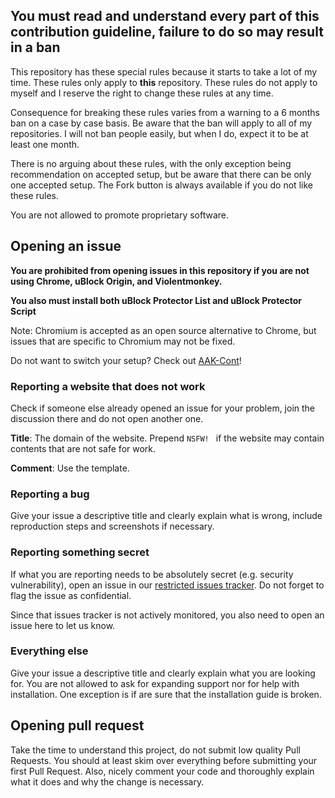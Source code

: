 ## You must read and understand every part of this contribution guideline, failure to do so may result in a ban

This repository has these special rules because it starts to take a lot of my time. These rules only 
apply to **this** repository. These rules do not apply to myself and I reserve the right to change these 
rules at any time. 

Consequence for breaking these rules varies from a warning to a 6 months ban on a case by case basis. 
Be aware that the ban will apply to all of my repositories. I will not ban people easily, but when I do, 
expect it to be at least one month. 

There is no arguing about these rules, with the only exception being recommendation on accepted setup, 
but be aware that there can be only one accepted setup. The Fork button is always available if you do not 
like these rules. 

You are not allowed to promote proprietary software. 

## Opening an issue

**You are prohibited from opening issues in this repository if you are not using Chrome, uBlock Origin, and Violentmonkey.**

**You also must install both uBlock Protector List and uBlock Protector Script**

Note: Chromium is accepted as an open source alternative to Chrome, but issues that are specific to Chromium may not be fixed. 

Do not want to switch your setup? Check out [AAK-Cont](https://xuhaiyang1234.gitlab.io/AAK-Cont/)! 

### Reporting a website that does not work

Check if someone else already opened an issue for your problem, join the discussion there and do not open another one. 

**Title**: The domain of the website. Prepend `NSFW! ` if the website may contain contents that are not safe for work. 

**Comment**: Use the template. 

### Reporting a bug

Give your issue a descriptive title and clearly explain what is wrong, include reproduction steps and screenshots if necessary. 

### Reporting something secret

If what you are reporting needs to be absolutely secret (e.g. security vulnerability), open an issue in our 
[restricted issues tracker](https://gitlab.com/xuhaiyang1234/uBlockProtectorSecretIssues/issues). 
Do not forget to flag the issue as confidential. 

Since that issues tracker is not actively monitored, you also need to open an issue here to let us know. 

### Everything else

Give your issue a descriptive title and clearly explain what you are looking for. 
You are not allowed to ask for expanding support nor for help with installation. 
One exception is if are sure that the installation guide is broken. 

## Opening pull request

Take the time to understand this project, do not submit low quality Pull Requests. You should at least skim over everything 
before submitting your first Pull Request. Also, nicely comment your code and thoroughly explain what it does and why the 
change is necessary. 
